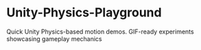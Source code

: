 # Unity-Physics-Playground
Quick Unity Physics-based motion demos. GIF-ready experiments showcasing gameplay mechanics
